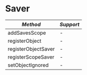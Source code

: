 # Saver

| *Method*            | *Support* |
| ------------------- | --------- |
| addSavesScope       | -         |
| registerObject      | -         |
| registerObjectSaver | -         |
| registerScopeSaver  | -         |
| setObjectIgnored    | -         |

